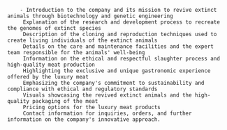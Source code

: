        - Introduction to the company and its mission to revive extinct animals through biotechnology and genetic engineering
         Explanation of the research and development process to recreate the genomes of extinct species
         Description of the cloning and reproduction techniques used to create living individuals of the extinct animals
         Details on the care and maintenance facilities and the expert team responsible for the animals' well-being
         Information on the ethical and respectful slaughter process and high-quality meat production
         Highlighting the exclusive and unique gastronomic experience offered by the luxury meat
         Emphasizing the company's commitment to sustainability and compliance with ethical and regulatory standards
         Visuals showcasing the revived extinct animals and the high-quality packaging of the meat
         Pricing options for the luxury meat products
         Contact information for inquiries, orders, and further information on the company's innovative approach.


